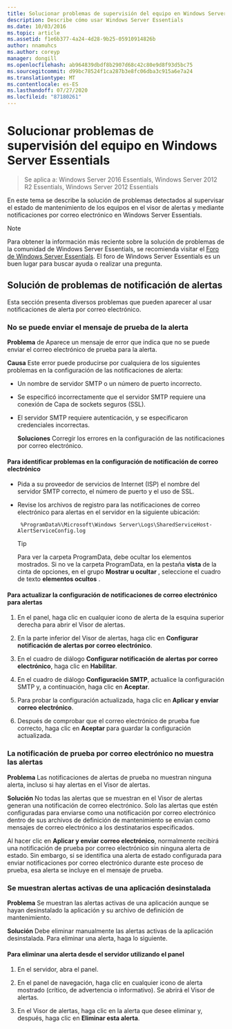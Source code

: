 ```yaml
---
title: Solucionar problemas de supervisión del equipo en Windows Server Essentials
description: Describe cómo usar Windows Server Essentials
ms.date: 10/03/2016
ms.topic: article
ms.assetid: f1e6b377-4a24-4d28-9b25-05910914826b
author: nnamuhcs
ms.author: coreyp
manager: dongill
ms.openlocfilehash: ab964839dbdf8b2907d68c42c80e9d8f93d5bc75
ms.sourcegitcommit: d99bc78524f1ca287b3e8fc06dba3c915a6e7a24
ms.translationtype: MT
ms.contentlocale: es-ES
ms.lasthandoff: 07/27/2020
ms.locfileid: "87180261"
---
```

# <a name="troubleshoot-computer-monitoring-in-windows-server-essentials"></a>Solucionar problemas de supervisión del equipo en Windows Server Essentials

> Se aplica a: Windows Server 2016 Essentials, Windows Server 2012 R2 Essentials, Windows Server 2012 Essentials

En este tema se describe la solución de problemas detectados al supervisar el estado de mantenimiento de los equipos en el visor de alertas y mediante notificaciones por correo electrónico en Windows Server Essentials.

> [!NOTE]
> Para obtener la información más reciente sobre la solución de problemas de la comunidad de Windows Server Essentials, se recomienda visitar el [Foro de Windows Server Essentials](https://docs.microsoft.com/answers/topics/windows-server-essentials.html). El foro de Windows Server Essentials es un buen lugar para buscar ayuda o realizar una pregunta.

## <a name="troubleshooting-email-notifications-for-alerts"></a>Solución de problemas de notificación de alertas

 Esta sección presenta diversos problemas que pueden aparecer al usar notificaciones de alerta por correo electrónico.

### <a name="cannot-send-the-test-email-for-the-alert"></a>No se puede enviar el mensaje de prueba de la alerta

 **Problema** de Aparece un mensaje de error que indica que no se puede enviar el correo electrónico de prueba para la alerta.

 **Causa** Este error puede producirse por cualquiera de los siguientes problemas en la configuración de las notificaciones de alerta:

- Un nombre de servidor SMTP o un número de puerto incorrecto.

- Se especificó incorrectamente que el servidor SMTP requiere una conexión de Capa de sockets seguros (SSL).

- El servidor SMTP requiere autenticación, y se especificaron credenciales incorrectas.

  **Soluciones** Corregir los errores en la configuración de las notificaciones por correo electrónico.

#### <a name="to-identify-issues-in-your-email-notification-settings"></a>Para identificar problemas en la configuración de notificación de correo electrónico

- Pida a su proveedor de servicios de Internet (ISP) el nombre del servidor SMTP correcto, el número de puerto y el uso de SSL.

- Revise los archivos de registro para las notificaciones de correo electrónico para alertas en el servidor en la siguiente ubicación:

    ` %ProgramData%\Microsoft\Windows Server\Logs\SharedServiceHost-AlertServiceConfig.log`

    > [!TIP]
    > Para ver la carpeta ProgramData, debe ocultar los elementos mostrados. Si no ve la carpeta ProgramData, en la pestaña **vista** de la cinta de opciones, en el grupo **Mostrar u ocultar** , seleccione el cuadro de texto **elementos ocultos** .

#### <a name="to-update-your-email-notification-setup-for-alerts"></a>Para actualizar la configuración de notificaciones de correo electrónico para alertas

1. En el panel, haga clic en cualquier icono de alerta de la esquina superior derecha para abrir el Visor de alertas.

2. En la parte inferior del Visor de alertas, haga clic en **Configurar notificación de alertas por correo electrónico**.

3. En el cuadro de diálogo **Configurar notificación de alertas por correo electrónico**, haga clic en **Habilitar**.

4. En el cuadro de diálogo **Configuración SMTP**, actualice la configuración SMTP y, a continuación, haga clic en **Aceptar**.

5. Para probar la configuración actualizada, haga clic en **Aplicar y enviar correo electrónico**.

6. Después de comprobar que el correo electrónico de prueba fue correcto, haga clic en **Aceptar** para guardar la configuración actualizada.

### <a name="test-email-notification-does-not-list-any-alerts"></a>La notificación de prueba por correo electrónico no muestra las alertas

**Problema** Las notificaciones de alertas de prueba no muestran ninguna alerta, incluso si hay alertas en el Visor de alertas.

**Solución** No todas las alertas que se muestran en el Visor de alertas generan una notificación de correo electrónico. Solo las alertas que estén configuradas para enviarse como una notificación por correo electrónico dentro de sus archivos de definición de mantenimiento se envían como mensajes de correo electrónico a los destinatarios especificados.

Al hacer clic en **Aplicar y enviar correo electrónico**, normalmente recibirá una notificación de prueba por correo electrónico sin ninguna alerta de estado. Sin embargo, si se identifica una alerta de estado configurada para enviar notificaciones por correo electrónico durante este proceso de prueba, esa alerta se incluye en el mensaje de prueba.

### <a name="active-alerts-are-displayed-for-an-uninstalled-application"></a>Se muestran alertas activas de una aplicación desinstalada

**Problema** Se muestran las alertas activas de una aplicación aunque se hayan desinstalado la aplicación y su archivo de definición de mantenimiento.

**Solución** Debe eliminar manualmente las alertas activas de la aplicación desinstalada. Para eliminar una alerta, haga lo siguiente.

#### <a name="to-delete-an-alert-from-the-server-by-using-the-dashboard"></a>Para eliminar una alerta desde el servidor utilizando el panel

1. En el servidor, abra el panel.

2. En el panel de navegación, haga clic en cualquier icono de alerta mostrado (crítico, de advertencia o informativo). Se abrirá el Visor de alertas.

3. En el Visor de alertas, haga clic en la alerta que desee eliminar y, después, haga clic en **Eliminar esta alerta**.
